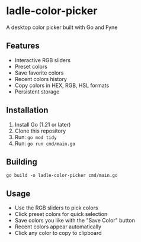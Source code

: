 # ladle-color-picker
A desktop color picker built with Go and Fyne


## Features
-  Interactive RGB sliders
-  Preset colors
-  Save favorite colors
-  Recent colors history
-  Copy colors in HEX, RGB, HSL formats
-  Persistent storage

## Installation

1. Install Go (1.21 or later)
2. Clone this repository
3. Run: `go mod tidy`
4. Run: `go run cmd/main.go`

## Building
`go build -o ladle-color-picker cmd/main.go`

## Usage

- Use the RGB sliders to pick colors
- Click preset colors for quick selection
- Save colors you like with the "Save Color" button
- Recent colors appear automatically
- Click any color to copy to clipboard

